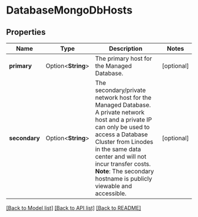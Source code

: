 # DatabaseMongoDbHosts

## Properties

Name | Type | Description | Notes
------------ | ------------- | ------------- | -------------
**primary** | Option<**String**> | The primary host for the Managed Database. | [optional]
**secondary** | Option<**String**> | The secondary/private network host for the Managed Database.  A private network host and a private IP can only be used to access a Database Cluster from Linodes in the same data center and will not incur transfer costs.  **Note**: The secondary hostname is publicly viewable and accessible.  | [optional]

[[Back to Model list]](../README.md#documentation-for-models) [[Back to API list]](../README.md#documentation-for-api-endpoints) [[Back to README]](../README.md)


